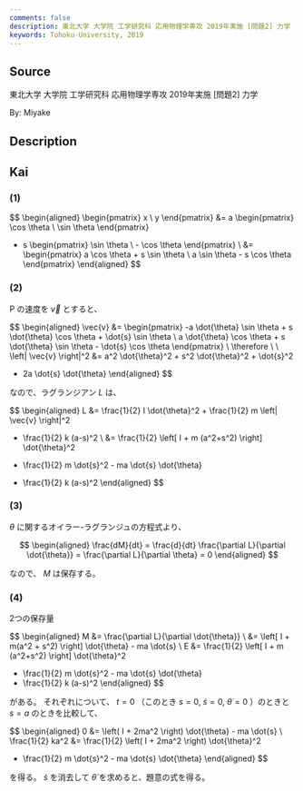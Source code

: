 ```yaml
---
comments: false
description: 東北大学 大学院 工学研究科 応用物理学専攻 2019年実施 [問題2] 力学
keywords: Tohoku-University, 2019
---
```


## **Source**
東北大学 大学院 工学研究科 応用物理学専攻 2019年実施 \[問題2\] 力学

By: Miyake

## **Description**

## **Kai**
### (1)

$$
\begin{aligned}
\begin{pmatrix} x \\ y \end{pmatrix}
&= a \begin{pmatrix} \cos \theta \\ \sin \theta \end{pmatrix}
+ s \begin{pmatrix} \sin \theta \\ - \cos \theta \end{pmatrix}
\\
&= \begin{pmatrix} a \cos \theta + s \sin \theta \\
a \sin \theta - s \cos \theta \end{pmatrix}
\end{aligned}
$$

### (2)
P の速度を $\vec{v}$ とすると、

$$
\begin{aligned}
\vec{v}
&= \begin{pmatrix}
-a \dot{\theta} \sin \theta + s \dot{\theta} \cos \theta + \dot{s} \sin \theta \\
a \dot{\theta} \cos \theta + s \dot{\theta} \sin \theta - \dot{s} \cos \theta
\end{pmatrix}
\\
\therefore \ \ 
\left| \vec{v} \right|^2
&= a^2 \dot{\theta}^2 + s^2 \dot{\theta}^2 + \dot{s}^2
- 2a \dot{s} \dot{\theta}
\end{aligned}
$$

なので、ラグランジアン $L$ は、

$$
\begin{aligned}
L
&= \frac{1}{2} I \dot{\theta}^2 + \frac{1}{2} m \left| \vec{v} \right|^2
- \frac{1}{2} k (a-s)^2
\\
&= \frac{1}{2} \left[ I + m (a^2+s^2) \right] \dot{\theta}^2
+ \frac{1}{2} m \dot{s}^2 - ma \dot{s} \dot{\theta}
- \frac{1}{2} k (a-s)^2
\end{aligned}
$$

### (3)
$\theta$ に関するオイラー-ラグランジュの方程式より、

$$
\begin{aligned}
\frac{dM}{dt}
= \frac{d}{dt} \frac{\partial L}{\partial \dot{\theta}}
= \frac{\partial L}{\partial \theta}
= 0
\end{aligned}
$$

なので、 $M$ は保存する。

### (4)
2つの保存量

$$
\begin{aligned}
M
&= \frac{\partial L}{\partial \dot{\theta}}
\\
&= \left[ I + m(a^2 + s^2) \right] \dot{\theta} - ma \dot{s}
\\
E
&= \frac{1}{2} \left[ I + m (a^2+s^2) \right] \dot{\theta}^2
+ \frac{1}{2} m \dot{s}^2 - ma \dot{s} \dot{\theta}
+ \frac{1}{2} k (a-s)^2
\end{aligned}
$$

がある。
それぞれについて、
$t=0$ （このとき $s=0, \ \dot{s}=0, \ \dot{\theta}=0$ ）のときと
$s=a$ のときを比較して、

$$
\begin{aligned}
0
&= \left( I + 2ma^2 \right) \dot{\theta} - ma \dot{s}
\\
\frac{1}{2} ka^2
&= \frac{1}{2} \left( I + 2ma^2 \right) \dot{\theta}^2
+ \frac{1}{2} m \dot{s}^2 - ma \dot{s} \dot{\theta}
\end{aligned}
$$

を得る。
$\dot{s}$ を消去して $\dot{\theta}$ を求めると、題意の式を得る。